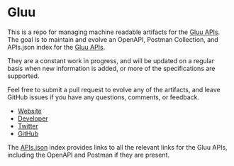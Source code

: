 # GluuThis is a repo for managing machine readable artifacts for the [Gluu APIs](http://www.gluu.org/). The goal is to maintain and evolve an OpenAPI, Postman Collection, and APIs.json index for the [Gluu APIs](http://www.gluu.org/).They are a constant work in progress, and will be updated on a regular basis when new information is added, or more of the specifications are supported.Feel free to submit a pull request to evolve any of the artifacts, and leave GitHub issues if you have any questions, comments, or feedback.- [Website](http://www.gluu.org/)- [Developer](http://www.gluu.org/)- [Twitter](https://twitter.com/GluuFederation)- [GitHub](https://github.com/GluuFederation)The [APIs.json](https://github.com/api-evangelist/gluu/blob/master/apis.json) index provides links to all the relevant links for the Gluu APIs, including the OpenAPI and Postman if they are present.